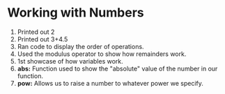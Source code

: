 # Working with Numbers

1. Printed out 2
2. Printed out 3+4.5
3. Ran code to display the order of operations.
4. Used the modulus operator to show how remainders work.
5. 1st showcase of how variables work.
6. **abs:** Function used to show the "absolute" value of the number in our function.
7. **pow:** Allows us to raise a number to whatever power we specify.